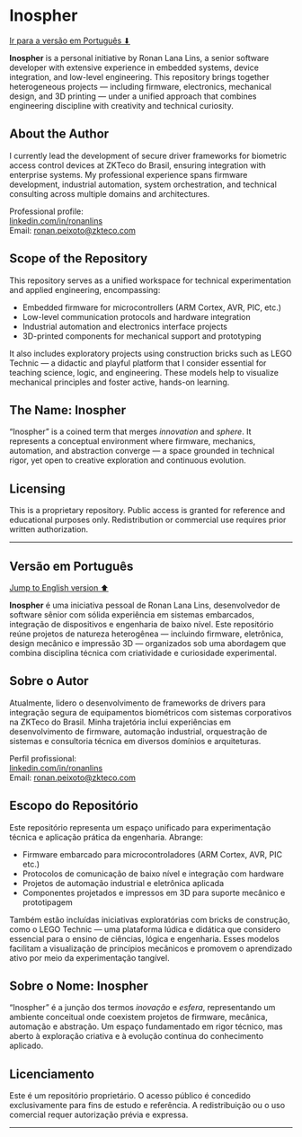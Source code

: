 # Inospher

[Ir para a versão em Português ⬇](#versão-em-português)

**Inospher** is a personal initiative by Ronan Lana Lins, a senior software developer with extensive experience in embedded systems, device integration, and low-level engineering. This repository brings together heterogeneous projects — including firmware, electronics, mechanical design, and 3D printing — under a unified approach that combines engineering discipline with creativity and technical curiosity.

## About the Author

I currently lead the development of secure driver frameworks for biometric access control devices at ZKTeco do Brasil, ensuring integration with enterprise systems. My professional experience spans firmware development, industrial automation, system orchestration, and technical consulting across multiple domains and architectures.

Professional profile:  
[linkedin.com/in/ronanlins](https://www.linkedin.com/in/ronanlins)  
Email: ronan.peixoto@zkteco.com

## Scope of the Repository

This repository serves as a unified workspace for technical experimentation and applied engineering, encompassing:

- Embedded firmware for microcontrollers (ARM Cortex, AVR, PIC, etc.)
- Low-level communication protocols and hardware integration
- Industrial automation and electronics interface projects
- 3D-printed components for mechanical support and prototyping

It also includes exploratory projects using construction bricks such as LEGO Technic — a didactic and playful platform that I consider essential for teaching science, logic, and engineering. These models help to visualize mechanical principles and foster active, hands-on learning.

## The Name: Inospher

“Inospher” is a coined term that merges *innovation* and *sphere*. It represents a conceptual environment where firmware, mechanics, automation, and abstraction converge — a space grounded in technical rigor, yet open to creative exploration and continuous evolution.

## Licensing

This is a proprietary repository. Public access is granted for reference and educational purposes only. Redistribution or commercial use requires prior written authorization.

---

## Versão em Português

[Jump to English version ⬆](#inospher)

**Inospher** é uma iniciativa pessoal de Ronan Lana Lins, desenvolvedor de software sênior com sólida experiência em sistemas embarcados, integração de dispositivos e engenharia de baixo nível. Este repositório reúne projetos de natureza heterogênea — incluindo firmware, eletrônica, design mecânico e impressão 3D — organizados sob uma abordagem que combina disciplina técnica com criatividade e curiosidade experimental.

## Sobre o Autor

Atualmente, lidero o desenvolvimento de frameworks de drivers para integração segura de equipamentos biométricos com sistemas corporativos na ZKTeco do Brasil. Minha trajetória inclui experiências em desenvolvimento de firmware, automação industrial, orquestração de sistemas e consultoria técnica em diversos domínios e arquiteturas.

Perfil profissional:  
[linkedin.com/in/ronanlins](https://www.linkedin.com/in/ronanlins)  
Email: ronan.peixoto@zkteco.com

## Escopo do Repositório

Este repositório representa um espaço unificado para experimentação técnica e aplicação prática da engenharia. Abrange:

- Firmware embarcado para microcontroladores (ARM Cortex, AVR, PIC etc.)
- Protocolos de comunicação de baixo nível e integração com hardware
- Projetos de automação industrial e eletrônica aplicada
- Componentes projetados e impressos em 3D para suporte mecânico e prototipagem

Também estão incluídas iniciativas exploratórias com bricks de construção, como o LEGO Technic — uma plataforma lúdica e didática que considero essencial para o ensino de ciências, lógica e engenharia. Esses modelos facilitam a visualização de princípios mecânicos e promovem o aprendizado ativo por meio da experimentação tangível.

## Sobre o Nome: Inospher

“Inospher” é a junção dos termos *inovação* e *esfera*, representando um ambiente conceitual onde coexistem projetos de firmware, mecânica, automação e abstração. Um espaço fundamentado em rigor técnico, mas aberto à exploração criativa e à evolução contínua do conhecimento aplicado.

## Licenciamento

Este é um repositório proprietário. O acesso público é concedido exclusivamente para fins de estudo e referência. A redistribuição ou o uso comercial requer autorização prévia e expressa.

---
